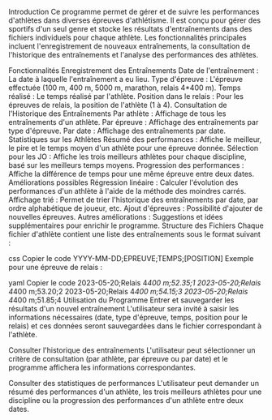 Introduction
Ce programme permet de gérer et de suivre les performances d'athlètes dans diverses épreuves d'athlétisme. Il est conçu pour gérer des sportifs d'un seul genre et stocke les résultats d'entraînements dans des fichiers individuels pour chaque athlète. Les fonctionnalités principales incluent l'enregistrement de nouveaux entraînements, la consultation de l'historique des entraînements et l'analyse des performances des athlètes.

Fonctionnalités
Enregistrement des Entraînements
Date de l'entraînement : La date à laquelle l'entraînement a eu lieu.
Type d'épreuve : L'épreuve effectuée (100 m, 400 m, 5000 m, marathon, relais 4*400 m).
Temps réalisé : Le temps réalisé par l'athlète.
Position dans le relais : Pour les épreuves de relais, la position de l'athlète (1 à 4).
Consultation de l'Historique des Entraînements
Par athlète : Affichage de tous les entraînements d'un athlète.
Par épreuve : Affichage des entraînements par type d'épreuve.
Par date : Affichage des entraînements par date.
Statistiques sur les Athlètes
Résumé des performances : Affiche le meilleur, le pire et le temps moyen d'un athlète pour une épreuve donnée.
Sélection pour les JO : Affiche les trois meilleurs athlètes pour chaque discipline, basé sur les meilleurs temps moyens.
Progression des performances : Affiche la différence de temps pour une même épreuve entre deux dates.
Améliorations possibles
Régression linéaire : Calculer l'évolution des performances d'un athlète à l'aide de la méthode des moindres carrés.
Affichage trié : Permet de trier l'historique des entraînements par date, par ordre alphabétique de joueur, etc.
Ajout d'épreuves : Possibilité d'ajouter de nouvelles épreuves.
Autres améliorations : Suggestions et idées supplémentaires pour enrichir le programme.
Structure des Fichiers
Chaque fichier d'athlète contient une liste des entraînements sous le format suivant :

css
Copier le code
YYYY-MM-DD;EPREUVE;TEMPS;[POSITION]
Exemple pour une épreuve de relais :

yaml
Copier le code
2023-05-20;Relais 4*400 m;52.35;1
2023-05-20;Relais 4*400 m;53.20;2
2023-05-20;Relais 4*400 m;54.15;3
2023-05-20;Relais 4*400 m;51.85;4
Utilisation du Programme
Entrer et sauvegarder les résultats d'un nouvel entraînement
L'utilisateur sera invité à saisir les informations nécessaires (date, type d'épreuve, temps, position pour le relais) et ces données seront sauvegardées dans le fichier correspondant à l'athlète.

Consulter l'historique des entraînements
L'utilisateur peut sélectionner un critère de consultation (par athlète, par épreuve ou par date) et le programme affichera les informations correspondantes.

Consulter des statistiques de performances
L'utilisateur peut demander un résumé des performances d'un athlète, les trois meilleurs athlètes pour une discipline ou la progression des performances d'un athlète entre deux dates.
